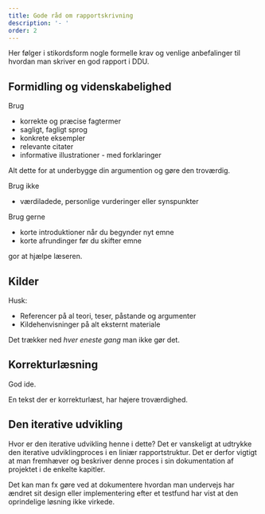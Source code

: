 ```yaml
---
title: Gode råd om rapportskrivning
description: '- '
order: 2
---
```

Her følger i stikordsform nogle formelle krav og venlige anbefalinger til hvordan man skriver en god rapport i DDU.

## Formidling og videnskabelighed

Brug

- korrekte og præcise fagtermer  
- sagligt, fagligt sprog
- konkrete eksempler
- relevante citater
- informative illustrationer - med forklaringer

Alt dette for at underbygge din argumention og gøre den troværdig. 

Brug ikke

- værdiladede, personlige vurderinger eller synspunkter

Brug gerne

- korte introduktioner når du begynder nyt emne
- korte afrundinger før du skifter emne

gor at hjælpe læseren.

## Kilder

Husk:

- Referencer på al teori, teser, påstande og argumenter
- Kildehenvisninger på alt eksternt materiale

Det trækker ned _hver eneste gang_ man ikke gør det.

## Korrekturlæsning

God ide.

En tekst der er korrekturlæst, har højere troværdighed.

## Den iterative udvikling

Hvor er den iterative udvikling henne i dette? Det er vanskeligt at udtrykke den iterative udviklingproces i en liniær rapportstruktur. Det er derfor vigtigt at man fremhæver og beskriver denne proces i sin dokumentation af projektet i de enkelte kapitler.

Det kan man fx gøre ved at dokumentere hvordan man undervejs har ændret sit design eller implementering efter et testfund har vist at den oprindelige løsning ikke virkede.
